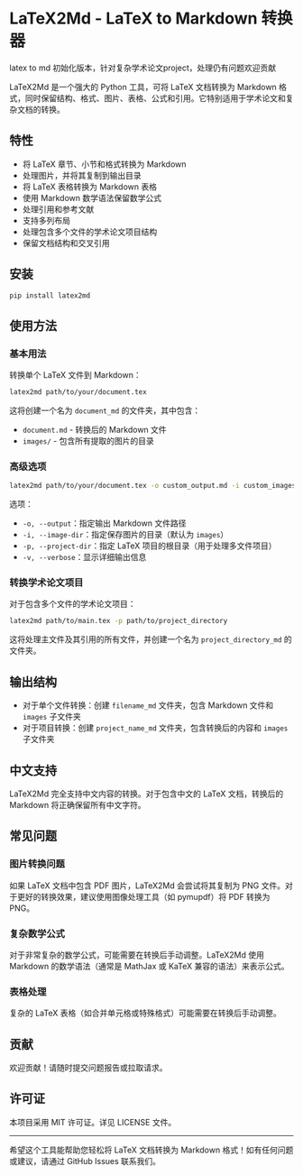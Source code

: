 # LaTeX2Md - LaTeX to Markdown 转换器

latex to md 初始化版本，针对复杂学术论文project，处理仍有问题欢迎贡献

LaTeX2Md 是一个强大的 Python 工具，可将 LaTeX 文档转换为 Markdown 格式，同时保留结构、格式、图片、表格、公式和引用。它特别适用于学术论文和复杂文档的转换。

## 特性

- 将 LaTeX 章节、小节和格式转换为 Markdown
- 处理图片，并将其复制到输出目录
- 将 LaTeX 表格转换为 Markdown 表格
- 使用 Markdown 数学语法保留数学公式
- 处理引用和参考文献
- 支持多列布局
- 处理包含多个文件的学术论文项目结构
- 保留文档结构和交叉引用

## 安装

```bash
pip install latex2md
```

## 使用方法

### 基本用法

转换单个 LaTeX 文件到 Markdown：

```bash
latex2md path/to/your/document.tex
```

这将创建一个名为 `document_md` 的文件夹，其中包含：
- `document.md` - 转换后的 Markdown 文件
- `images/` - 包含所有提取的图片的目录

### 高级选项

```bash
latex2md path/to/your/document.tex -o custom_output.md -i custom_images_dir -p project_directory -v
```

选项：
- `-o, --output`：指定输出 Markdown 文件路径
- `-i, --image-dir`：指定保存图片的目录（默认为 `images`）
- `-p, --project-dir`：指定 LaTeX 项目的根目录（用于处理多文件项目）
- `-v, --verbose`：显示详细输出信息

### 转换学术论文项目

对于包含多个文件的学术论文项目：

```bash
latex2md path/to/main.tex -p path/to/project_directory
```

这将处理主文件及其引用的所有文件，并创建一个名为 `project_directory_md` 的文件夹。

## 输出结构

- 对于单个文件转换：创建 `filename_md` 文件夹，包含 Markdown 文件和 `images` 子文件夹
- 对于项目转换：创建 `project_name_md` 文件夹，包含转换后的内容和 `images` 子文件夹

## 中文支持

LaTeX2Md 完全支持中文内容的转换。对于包含中文的 LaTeX 文档，转换后的 Markdown 将正确保留所有中文字符。


## 常见问题

### 图片转换问题

如果 LaTeX 文档中包含 PDF 图片，LaTeX2Md 会尝试将其复制为 PNG 文件。对于更好的转换效果，建议使用图像处理工具（如 pymupdf）将 PDF 转换为 PNG。

### 复杂数学公式

对于非常复杂的数学公式，可能需要在转换后手动调整。LaTeX2Md 使用 Markdown 的数学语法（通常是 MathJax 或 KaTeX 兼容的语法）来表示公式。

### 表格处理

复杂的 LaTeX 表格（如合并单元格或特殊格式）可能需要在转换后手动调整。

## 贡献

欢迎贡献！请随时提交问题报告或拉取请求。

## 许可证

本项目采用 MIT 许可证。详见 LICENSE 文件。

---

希望这个工具能帮助您轻松将 LaTeX 文档转换为 Markdown 格式！如有任何问题或建议，请通过 GitHub Issues 联系我们。

